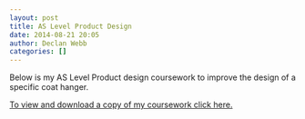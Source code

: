 ```yaml
---
layout: post
title: AS Level Product Design
date: 2014-08-21 20:05
author: Declan Webb
categories: []
---
```

Below is my AS Level Product design coursework to improve the design of a specific coat hanger.

<a href="https://drive.google.com/file/d/0B8DmHQsoX0WjQUptOW1HQkRlSE0/view?usp=sharing" target="_blank">To view and download a copy of my coursework click here.</a>
